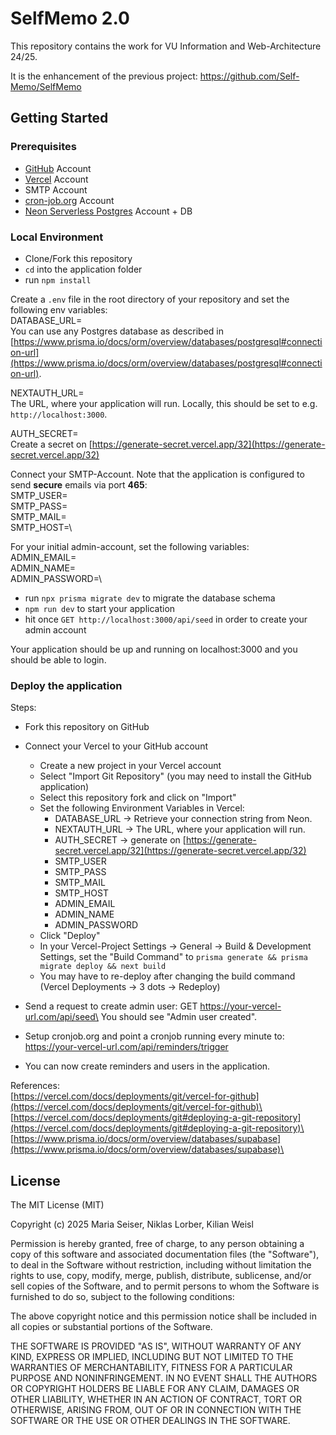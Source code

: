 # SelfMemo 2.0

This repository contains the work for VU Information and Web-Architecture 24/25.

It is the enhancement of the previous project: https://github.com/Self-Memo/SelfMemo

## Getting Started

### Prerequisites
- [GitHub](https://github.com/) Account
- [Vercel](https://vercel.com/) Account
- SMTP Account
- [cron-job.org](https://cron-job.org/) Account
- [Neon Serverless Postgres](https://neon.tech/) Account + DB

### Local Environment
- Clone/Fork this repository
- ```cd``` into the application folder
- run ```npm install```

Create a ```.env``` file in the root directory of your repository and set the following env variables:\
DATABASE_URL=\
You can use any Postgres database as described in [https://www.prisma.io/docs/orm/overview/databases/postgresql#connection-url](https://www.prisma.io/docs/orm/overview/databases/postgresql#connection-url).

NEXTAUTH_URL=\
The URL, where your application will run. Locally, this should be set to e.g. ```http://localhost:3000```.

AUTH_SECRET=\
Create a secret on [https://generate-secret.vercel.app/32](https://generate-secret.vercel.app/32)

Connect your SMTP-Account. Note that the application is configured to send **secure** emails via port **465**:\
SMTP_USER=\
SMTP_PASS=\
SMTP_MAIL=\
SMTP_HOST=\

For your initial admin-account, set the following variables:\
ADMIN_EMAIL=\
ADMIN_NAME=\
ADMIN_PASSWORD=\

- run ```npx prisma migrate dev``` to migrate the database schema
- ```npm run dev``` to start your application
- hit once ```GET http://localhost:3000/api/seed``` in order to create your admin account

Your application should be up and running on localhost:3000 and you should be able to login.

### Deploy the application

Steps:
- Fork this repository on GitHub
- Connect your Vercel to your GitHub account
  - Create a new project in your Vercel account
  - Select "Import Git Repository" (you may need to install the GitHub application)
  - Select this repository fork and click on "Import"
  - Set the following Environment Variables in Vercel:
    - DATABASE_URL -> Retrieve your connection string from Neon.
    - NEXTAUTH_URL -> The URL, where your application will run.
    - AUTH_SECRET -> generate on [https://generate-secret.vercel.app/32](https://generate-secret.vercel.app/32)
    - SMTP_USER
    - SMTP_PASS
    - SMTP_MAIL
    - SMTP_HOST
    - ADMIN_EMAIL
    - ADMIN_NAME
    - ADMIN_PASSWORD
  - Click "Deploy"
  - In your Vercel-Project Settings -> General -> Build & Development Settings, set the "Build Command" to ```prisma generate && prisma migrate deploy && next build```
  - You may have to re-deploy after changing the build command (Vercel Deployments -> 3 dots -> Redeploy)

- Send a request to create admin user: GET https://your-vercel-url.com/api/seed\
You should see "Admin user created".
- Setup cronjob.org and point a cronjob running every minute to:
https://your-vercel-url.com/api/reminders/trigger
- You can now create reminders and users in the application.

References:\
[https://vercel.com/docs/deployments/git/vercel-for-github](https://vercel.com/docs/deployments/git/vercel-for-github)\
[https://vercel.com/docs/deployments/git#deploying-a-git-repository](https://vercel.com/docs/deployments/git#deploying-a-git-repository)\
[https://www.prisma.io/docs/orm/overview/databases/supabase](https://www.prisma.io/docs/orm/overview/databases/supabase)\

## License
The MIT License (MIT)

Copyright (c) 2025 Maria Seiser, Niklas Lorber, Kilian Weisl

Permission is hereby granted, free of charge, to any person obtaining a copy of this software and associated documentation files (the "Software"), to deal in the Software without restriction, including without limitation the rights to use, copy, modify, merge, publish, distribute, sublicense, and/or sell copies of the Software, and to permit persons to whom the Software is furnished to do so, subject to the following conditions:

The above copyright notice and this permission notice shall be included in all copies or substantial portions of the Software.

THE SOFTWARE IS PROVIDED "AS IS", WITHOUT WARRANTY OF ANY KIND, EXPRESS OR IMPLIED, INCLUDING BUT NOT LIMITED TO THE WARRANTIES OF MERCHANTABILITY, FITNESS FOR A PARTICULAR PURPOSE AND NONINFRINGEMENT. IN NO EVENT SHALL THE AUTHORS OR COPYRIGHT HOLDERS BE LIABLE FOR ANY CLAIM, DAMAGES OR OTHER LIABILITY, WHETHER IN AN ACTION OF CONTRACT, TORT OR OTHERWISE, ARISING FROM, OUT OF OR IN CONNECTION WITH THE SOFTWARE OR THE USE OR OTHER DEALINGS IN THE SOFTWARE.